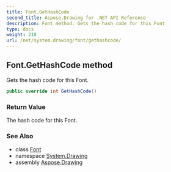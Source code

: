 ```yaml
---
title: Font.GetHashCode
second_title: Aspose.Drawing for .NET API Reference
description: Font method. Gets the hash code for this Font
type: docs
weight: 210
url: /net/system.drawing/font/gethashcode/
---
```

## Font.GetHashCode method

Gets the hash code for this Font.

```csharp
public override int GetHashCode()
```

### Return Value

The hash code for this Font.

### See Also

* class [Font](../)
* namespace [System.Drawing](../../font/)
* assembly [Aspose.Drawing](../../../)


